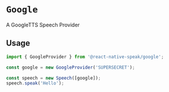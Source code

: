 # `Google`

A GoogleTTS Speech Provider

## Usage

```javascript
import { GoogleProvider } from '@react-native-speak/google';

const google = new GoogleProvider('SUPERSECRET');

const speech = new Speech([google]);
speech.speak('Hello');
```
